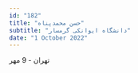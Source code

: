 ```yaml
---
id: "182"
title: "حسن محمدپناه"
subtitle: "دانشگاه ایوانکی گرمسار"
date: "1 October 2022"
---
```


تهران - 9 مهر 
